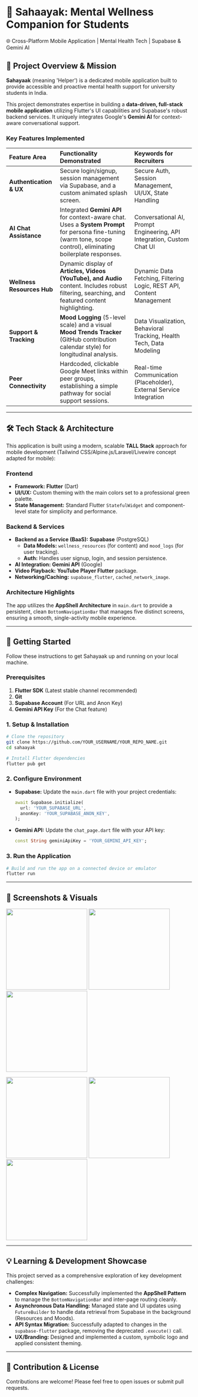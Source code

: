 # 🧘 Sahaayak: Mental Wellness Companion for Students 
🌐 Cross-Platform Mobile Application | Mental Health Tech | Supabase & Gemini AI

## 🎯 Project Overview & Mission

**Sahayaak** (meaning 'Helper') is a dedicated mobile application built to provide accessible and proactive mental health support for university students in India.

This project demonstrates expertise in building a **data-driven, full-stack mobile application** utilizing Flutter's UI capabilities and Supabase's robust backend services. It uniquely integrates Google's **Gemini AI** for context-aware conversational support.

### Key Features Implemented

| Feature Area | Functionality Demonstrated | Keywords for Recruiters |
| :--- | :--- | :--- |
| **Authentication & UX** | Secure login/signup, session management via Supabase, and a custom animated splash screen. | Secure Auth, Session Management, UI/UX, State Handling |
| **AI Chat Assistance** | Integrated **Gemini API** for context-aware chat. Uses a **System Prompt** for persona fine-tuning (warm tone, scope control), eliminating boilerplate responses. | Conversational AI, Prompt Engineering, API Integration, Custom Chat UI |
| **Wellness Resources Hub** | Dynamic display of **Articles, Videos (YouTube), and Audio** content. Includes robust filtering, searching, and featured content highlighting. | Dynamic Data Fetching, Filtering Logic, REST API, Content Management |
| **Support & Tracking** | **Mood Logging** (5-level scale) and a visual **Mood Trends Tracker** (GitHub contribution calendar style) for longitudinal analysis. | Data Visualization, Behavioral Tracking, Health Tech, Data Modeling |
| **Peer Connectivity** | Hardcoded, clickable Google Meet links within peer groups, establishing a simple pathway for social support sessions. | Real-time Communication (Placeholder), External Service Integration |

-----

## 🛠️ Tech Stack & Architecture

This application is built using a modern, scalable **TALL Stack** approach for mobile development (Tailwind CSS/Alpine.js/Laravel/Livewire concept adapted for mobile):

### Frontend

  * **Framework:** **Flutter** (Dart)
  * **UI/UX:** Custom theming with the main colors set to a professional green palette.
  * **State Management:** Standard Flutter `StatefulWidget` and component-level state for simplicity and performance.

### Backend & Services

  * **Backend as a Service (BaaS):** **Supabase** (PostgreSQL)
      * **Data Models:** `wellness_resources` (for content) and `mood_logs` (for user tracking).
      * **Auth:** Handles user signup, login, and session persistence.
  * **AI Integration:** **Gemini API** (Google)
  * **Video Playback:** **YouTube Player Flutter** package.
  * **Networking/Caching:** `supabase_flutter`, `cached_network_image`.

### Architecture Highlights

The app utilizes the **AppShell Architecture** in `main.dart` to provide a persistent, clean `BottomNavigationBar` that manages five distinct screens, ensuring a smooth, single-activity mobile experience.

-----

## 🚀 Getting Started

Follow these instructions to get Sahayaak up and running on your local machine.

### Prerequisites

1.  **Flutter SDK** (Latest stable channel recommended)
2.  **Git**
3.  **Supabase Account** (For URL and Anon Key)
4.  **Gemini API Key** (For the Chat feature)

### 1\. Setup & Installation

```bash
# Clone the repository
git clone https://github.com/YOUR_USERNAME/YOUR_REPO_NAME.git
cd sahaayak

# Install Flutter dependencies
flutter pub get
```

### 2\. Configure Environment

  * **Supabase:** Update the `main.dart` file with your project credentials:
    ```dart
    await Supabase.initialize(
      url: 'YOUR_SUPABASE_URL',
      anonKey: 'YOUR_SUPABASE_ANON_KEY',
    );
    ```
  * **Gemini API:** Update the `chat_page.dart` file with your API key:
    ```dart
    const String geminiApiKey = 'YOUR_GEMINI_API_KEY';
    ```

### 3\. Run the Application

```bash
# Build and run the app on a connected device or emulator
flutter run
```

-----

## 📸 Screenshots & Visuals

<p float="left">
  <img src="https://github.com/user-attachments/assets/d88bc540-0901-4ad9-aa4b-d617ce83b04c" width="220" />
  <img src="https://github.com/user-attachments/assets/f529a133-8625-473b-9e29-68daa6ac15ba" width="220" />
  <img src="https://github.com/user-attachments/assets/cdd1debe-b392-423c-8087-b2609c49b90c" width="220" />
</p>

<p float="left">
  <img src="https://github.com/user-attachments/assets/0aef4f88-869b-4053-b387-977e9ad18033" width="220" />
  <img src="https://github.com/user-attachments/assets/f6a14cbf-5ef8-4281-8014-29964cbc329b" width="220" />
  <img src="https://github.com/user-attachments/assets/3d2ca2be-a719-4ee3-81a6-86a0ee67d994" width="220" />
</p>

-----

## 💡 Learning & Development Showcase

This project served as a comprehensive exploration of key development challenges:

  * **Complex Navigation:** Successfully implemented the **AppShell Pattern** to manage the `BottomNavigationBar` and inter-page routing cleanly.
  * **Asynchronous Data Handling:** Managed state and UI updates using `FutureBuilder` to handle data retrieval from Supabase in the background (Resources and Moods).
  * **API Syntax Migration:** Successfully adapted to changes in the `supabase-flutter` package, removing the deprecated `.execute()` call.
  * **UX/Branding:** Designed and implemented a custom, symbolic logo and applied consistent theming.

-----

## 🤝 Contribution & License

Contributions are welcome\! Please feel free to open issues or submit pull requests.
